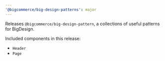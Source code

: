 ```yaml
---
'@bigcommerce/big-design-patterns': major
---
```


Releases `@bigcommerce/big-design-pattern`, a collections of useful patterns for BigDesign.

Included components in this release:
- `Header`
- `Page`
